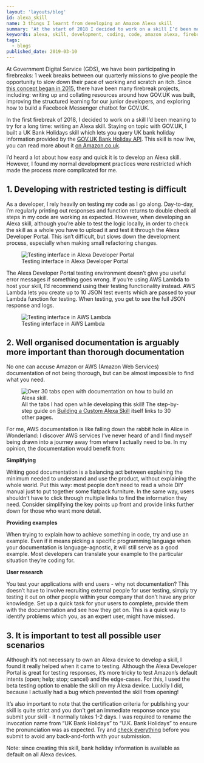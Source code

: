 ```yaml
---
layout: 'layouts/blog'
id: alexa_skill
name: 3 things I learnt from developing an Amazon Alexa skill
summary: 'At the start of 2018 I decided to work on a skill I’d been meaning to try for a long time: writing an Alexa skill. I’d heard a lot of good things around developing Alexa skills, primarily how easy and quick it is to do. However, I found my normal development practices were restricted which made the process more complicated for me.'
keywords: alexa, skill, development, coding, code, amazon alexa, firebreak
tags:
  - blogs
published_date: 2019-03-10
---
```


At Government Digital Service (GDS), we have been participating in firebreaks: 1 week breaks between our quarterly missions to give people the opportunity to slow down their pace of working and scratch an itch. Since [this concept began in 2015](https://insidegovuk.blog.gov.uk/2015/02/06/gov-uks-firebreak-why-and-how-we-spent-a-month-working-differently/), there have been many firebreak projects, including: writing up and collating resources around how GOV.UK was built, improving the structured learning for our junior developers, and exploring how to build a Facebook Messenger chatbot for GOV.UK.

In the first firebreak of 2018, I decided to work on a skill I’d been meaning to try for a long time: writing an Alexa skill. Staying on topic with GOV.UK, I built a UK Bank Holidays skill which lets you query UK bank holiday information provided by the [GOV.UK Bank Holiday API](https://www.gov.uk/bank-holidays.json). This skill is now live, you can read more about it [on Amazon.co.uk](https://www.amazon.co.uk/Vanita-Barrett-UK-Bank-Holidays/dp/B078Z18S3G).

I’d heard a lot about how easy and quick it is to develop an Alexa skill. However, I found my normal development practices were restricted which made the process more complicated for me.

## 1. Developing with restricted testing is difficult

As a developer, I rely heavily on testing my code as I go along. Day-to-day, I’m regularly printing out responses and function returns to double check all steps in my code are working as expected. However, when developing an Alexa skill, although you’re able to test the logic locally, in order to check the skill as a whole you have to upload it and test it through the Alexa Developer Portal. This isn’t difficult, but slows down the development process, especially when making small refactoring changes.

<figure>
  <img src="/assets/blog-images/alexa_skill_test.png" alt="Testing interface in Alexa Developer Portal"/>
  <figcaption>Testing interface in Alexa Developer Portal</figcaption>
</figure>

The Alexa Developer Portal testing environment doesn’t give you useful error messages if something goes wrong. If you’re using AWS Lambda to host your skill, I’d recommend using their testing functionality instead. AWS Lambda lets you create up to 10 JSON test events which are passed to your Lambda function for testing. When testing, you get to see the full JSON response and logs.

<figure>
  <img src="/assets/blog-images/alexa_skill_lambda.png" alt="Testing interface in AWS Lambda"/>
  <figcaption>Testing interface in AWS Lambda</figcaption>
</figure>

## 2. Well organised documentation is arguably more important than thorough documentation
No one can accuse Amazon or AWS (Amazon Web Services) documentation of not being thorough, but can be almost impossible to find what you need.

<figure>
  <img src="/assets/blog-images/alexa_skill_tabs.png" alt="Over 30 tabs open with documentation on how to build an Alexa skill."/>
  <figcaption>All the tabs I had open while developing this skill! The step-by-step guide on <a href="https://developer.amazon.com/docs/custom-skills/steps-to-build-a-custom-skill.html#step-1-design-a-voice-user-interface">Building a Custom Alexa Skill</a> itself links to 30 other pages.</figcaption>
</figure>

For me, AWS documentation is like falling down the rabbit hole in Alice in Wonderland: I discover AWS services I’ve never heard of and I find myself being drawn into a journey away from where I actually need to be. In my opinion, the documentation would benefit from:


**Simplifying**

Writing good documentation is a balancing act between explaining the minimum needed to understand and use the product, without explaining the whole world. Put this way: most people don’t need to read a whole DIY manual just to put together some flatpack furniture. In the same way, users shouldn’t have to click through multiple links to find the information they need. Consider simplifying the key points up front and provide links further down for those who want more detail.

**Providing examples**

When trying to explain how to achieve something in code, try and use an example. Even if it means picking a specific programming language when your documentation is language-agnostic, it will still serve as a good example. Most developers can translate your example to the particular situation they’re coding for.

**User research**

You test your applications with end users - why not documentation? This doesn’t have to involve recruiting external people for user testing, simply try testing it out on other people within your company that don’t have any prior knowledge. Set up a quick task for your users to complete, provide them with the documentation and see how they get on. This is a quick way to identify problems which you, as an expert user, might have missed.


## 3. It is important to test all possible user scenarios
Although it’s not necessary to own an Alexa device to develop a skill, I found it really helped when it came to testing. Although the Alexa Developer Portal is great for testing responses, it’s more tricky to test Amazon’s default intents (open; help; stop; cancel) and the edge-cases. For this, I used the beta testing option to enable the skill on my Alexa device. Luckily I did, because I actually had a bug which prevented the skill from opening!

It’s also important to note that the certification criteria for publishing your skill is quite strict and you don't get an immediate response once you submit your skill - it normally takes 1-2 days. I was required to rename the invocation name from “UK Bank Holidays” to “U.K. Bank Holidays” to ensure the pronunciation was as expected. Try and [check everything](https://developer.amazon.com/docs/custom-skills/certification-requirements-for-custom-skills.html) before you submit to avoid any back-and-forth with your submission.

Note: since creating this skill, bank holiday information is available as default on all Alexa devices.


